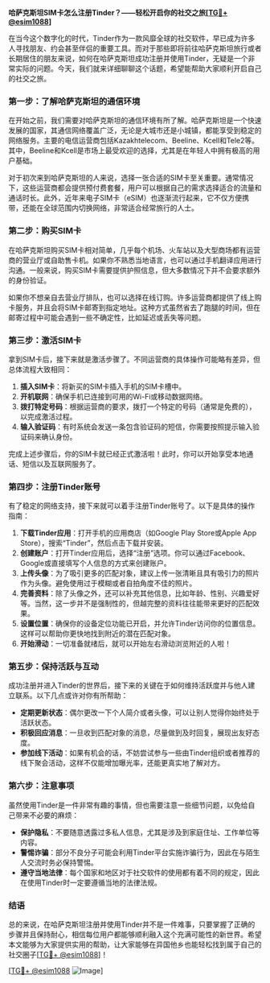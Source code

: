 **哈萨克斯坦SIM卡怎么注册Tinder？——轻松开启你的社交之旅[[TG💪+ @esim1088](https://t.me/s/esim1088)]**

在当今这个数字化的时代，Tinder作为一款风靡全球的社交软件，早已成为许多人寻找朋友、约会甚至伴侣的重要工具。而对于那些即将前往哈萨克斯坦旅行或者长期居住的朋友来说，如何在哈萨克斯坦成功注册并使用Tinder，无疑是一个非常实际的问题。今天，我们就来详细聊聊这个话题，希望能帮助大家顺利开启自己的社交之旅。

### **第一步：了解哈萨克斯坦的通信环境**
在开始之前，我们需要对哈萨克斯坦的通信环境有所了解。哈萨克斯坦是一个快速发展的国家，其通信网络覆盖广泛，无论是大城市还是小城镇，都能享受到稳定的网络服务。主要的电信运营商包括Kazakhtelecom、Beeline、Kcell和Tele2等。其中，Beeline和Kcell是市场上最受欢迎的选择，尤其是在年轻人中拥有极高的用户基础。

对于初次来到哈萨克斯坦的人来说，选择一张合适的SIM卡至关重要。通常情况下，这些运营商都会提供预付费套餐，用户可以根据自己的需求选择适合的流量和通话时长。此外，近年来电子SIM卡（eSIM）也逐渐流行起来，它不仅方便携带，还能在全球范围内切换网络，非常适合经常旅行的人士。

### **第二步：购买SIM卡**
在哈萨克斯坦购买SIM卡相对简单，几乎每个机场、火车站以及大型商场都有运营商的营业厅或自助售卡机。如果你不熟悉当地语言，也可以通过手机翻译应用进行沟通。一般来说，购买SIM卡需要提供护照信息，但大多数情况下并不会要求额外的身份验证。

如果你不想亲自去营业厅排队，也可以选择在线订购。许多运营商都提供了线上购卡服务，并且会将SIM卡邮寄到指定地址。这种方式虽然省去了跑腿的时间，但在邮寄过程中可能会遇到一些不确定性，比如延迟或丢失等问题。

### **第三步：激活SIM卡**
拿到SIM卡后，接下来就是激活步骤了。不同运营商的具体操作可能略有差异，但总体流程大致相同：

1. **插入SIM卡**：将新买的SIM卡插入手机的SIM卡槽中。
2. **开机联网**：确保手机已连接到可用的Wi-Fi或移动数据网络。
3. **拨打特定号码**：根据运营商的要求，拨打一个特定的号码（通常是免费的），以完成激活过程。
4. **输入验证码**：有时系统会发送一条包含验证码的短信，你需要按照提示输入验证码来确认身份。

完成上述步骤后，你的SIM卡就已经正式激活啦！此时，你可以开始享受本地通话、短信以及互联网服务了。

### **第四步：注册Tinder账号**
有了稳定的网络支持，接下来就可以着手注册Tinder账号了。以下是具体的操作指南：

1. **下载Tinder应用**：打开手机的应用商店（如Google Play Store或Apple App Store），搜索“Tinder”，然后点击下载并安装。
2. **创建账户**：打开Tinder应用后，选择“注册”选项。你可以通过Facebook、Google或直接填写个人信息的方式来创建账户。
3. **上传头像**：为了吸引更多的匹配对象，建议上传一张清晰且具有吸引力的照片作为头像。避免使用过于模糊或者自拍角度不佳的照片。
4. **完善资料**：除了头像之外，还可以补充其他信息，比如年龄、性别、兴趣爱好等。当然，这一步并不是强制性的，但越完整的资料往往能带来更好的匹配效果。
5. **设置位置**：确保你的设备定位功能已开启，并允许Tinder访问你的位置信息。这样可以帮助你更快地找到附近的潜在匹配对象。
6. **开始滑动**：一切准备就绪后，就可以开始左右滑动浏览附近的人啦！

### **第五步：保持活跃与互动**
成功注册并进入Tinder的世界后，接下来的关键在于如何维持活跃度并与他人建立联系。以下几点或许对你有所帮助：

- **定期更新状态**：偶尔更改一下个人简介或者头像，可以让别人觉得你始终处于活跃状态。
- **积极回应消息**：一旦收到匹配对象的消息，尽量做到及时回复，展现出友好态度。
- **参加线下活动**：如果有机会的话，不妨尝试参与一些由Tinder组织或者推荐的线下聚会活动，这样不仅能增加曝光率，还能更真实地了解对方。

### **第六步：注意事项**
虽然使用Tinder是一件非常有趣的事情，但也需要注意一些细节问题，以免给自己带来不必要的麻烦：

- **保护隐私**：不要随意透露过多私人信息，尤其是涉及到家庭住址、工作单位等内容。
- **警惕诈骗**：部分不良分子可能会利用Tinder平台实施诈骗行为，因此在与陌生人交流时务必保持警惕。
- **遵守当地法律**：每个国家和地区对于社交软件的使用都有着不同的规定，因此在使用Tinder时一定要遵循当地的法律法规。

### **结语**
总的来说，在哈萨克斯坦注册并使用Tinder并不是一件难事，只要掌握了正确的步骤并且保持耐心，相信每位用户都能够顺利融入这个充满可能性的新世界。希望本文能够为大家提供实用的帮助，让大家能够在异国他乡也能轻松找到属于自己的社交圈子[[TG💪+ @esim1088](https://t.me/s/esim1088)]！

[[TG💪+ @esim1088](https://t.me/s/esim1088) ![Image](https://i.postimg.cc/4NQfJmqS/Snipaste-2025-05-13-00-14-12.png)]